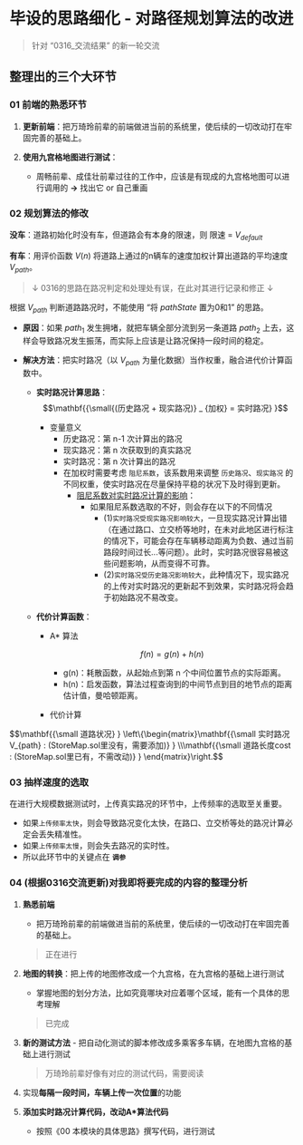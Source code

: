 # 毕设的思路细化 - 对路径规划算法的改进

> 针对 “0316_交流结果” 的新一轮交流

## 整理出的三个大环节

### 01 前端的熟悉环节

1. **更新前端**：把万琦玲前辈的前端做进当前的系统里，使后续的一切改动打在牢固完善的基础上。

2. **使用九宫格地图进行测试**：

    * 周畅前辈、成佳壮前辈过往的工作中，应该是有现成的九宫格地图可以进行调用的 **->** 找出它 or 自己重画

### 02 规划算法的修改

**没车**：道路初始化时没有车，但道路会有本身的限速，则 限速 = $V_{default}$

**有车**：用评价函数 $V(n)$ 将道路上通过的n辆车的速度加权计算出道路的平均速度 $V_{path}$。

> $↓$ 0316的思路在路况判定和处理处有误，在此对其进行记录和修正 $↓$

根据 $V_{path}$ 判断道路路况时，不能使用 “将 $pathState$ 置为0和1” 的思路。

* **原因**：如果 ${path} _ {1}$ 发生拥堵，就把车辆全部分流到另一条道路 ${path} _ {2}$ 上去，这样会导致路况发生振荡，而实际上应该是让路况保持一段时间的稳定。

* **解决方法**：把实时路况（以 $V_{path}$ 为量化数据）当作权重，融合进代价计算函数中。

  * **实时路况计算思路**：
  $$\mathbf{{\small{(历史路况 + 现实路况)} _ {加权} = 实时路况} }$$ 
    * 变量意义
      * 历史路况：第 n-1 次计算出的路况
      * 现实路况：第 n 次获取到的真实路况
      * 实时路况：第 n 次计算出的路况
      * 在加权时需要考虑 `阻尼系数`，该系数用来调整 `历史路况`、`现实路况` 的不同权重，使实时路况在尽量保持平稳的状况下及时得到更新。
        * <u>阻尼系数对实时路况计算的影响</u>：
          * 如果阻尼系数选取的不好，则会存在以下的不同情况
            * (1)`实时路况受现实路况影响较大`，一旦现实路况计算出错（在通过路口、立交桥等地时，在未对此地区进行标注的情况下，可能会存在车辆移动距离为负数、通过当前路段时间过长...等问题）。此时，实时路况很容易被这些问题影响，从而变得不可靠。
            * (2)`实时路况受历史路况影响较大`，此种情况下，现实路况的上传对实时路况的更新起不到效果，实时路况将会趋于初始路况不易改变。

  * **代价计算函数**：
      * A* 算法

         $$f(n)=g(n)+h(n)$$
         * g(n)：耗散函数，从起始点到第 n 个中间位置节点的实际距离。
         * h(n)：启发函数，算法过程查询到的中间节点到目的地节点的距离估计值，曼哈顿距离。
         
      * 代价计算  

$$\mathbf{{\small 道路状况} } \\left\\{\\begin{matrix}\mathbf{{\small 实时路况 V_{path} : (StoreMap.sol里没有，需要添加)} }  \\\\\mathbf{{\small 道路长度cost : (StoreMap.sol里已有，不需改动)} } \\end{matrix}\\right.$$     


### 03 抽样速度的选取

在进行大规模数据测试时，上传真实路况的环节中，上传频率的选取至关重要。

* 如果`上传频率太快`，则会导致路况变化太快，在路口、立交桥等处的路况计算必定会丢失精准性。
* 如果`上传频率太慢`，则会失去路况的实时性。
* 所以此环节中的关键点在 **`调参`**

### 04 (根据0316交流更新)对我即将要完成的内容的整理分析

1. **熟悉前端**
    * 把万琦玲前辈的前端做进当前的系统里，使后续的一切改动打在牢固完善的基础上。

   > 正在进行

2. **地图的转换**：把上传的地图修改成一个九宫格，在九宫格的基础上进行测试
    * 掌握地图的划分方法，比如究竟哪块对应着哪个区域，能有一个具体的思考理解

   > 已完成

3. **新的测试方法** - 把自动化测试的脚本修改成多乘客多车辆，在地图九宫格的基础上进行测试

   > 万琦玲前辈好像有对应的测试代码，需要阅读

4. 实现**每隔一段时间，车辆上传一次位置**的功能

5. **添加实时路况计算代码，改动A*算法代码**
    * 按照《00 本模块的具体思路》撰写代码，进行测试

